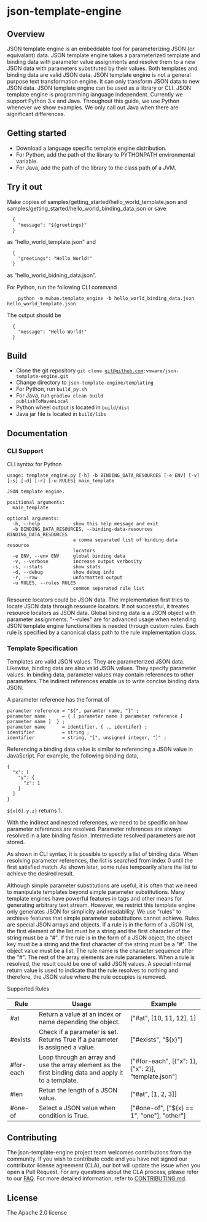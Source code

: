 # json-template-engine

## Overview
JSON template engine is an embeddable tool for parameterizing JSON (or equivalant) data. JSON template engine takes
a parameterized template and binding data with parameter value assignments and resolve them to
a new JSON data with parameters substituted by their values. Both templates and binding data are valid
JSON data. JSON template engine is not a general purpose text transformation engine. It can only
transform JSON data to new JSON data. JSON template engine can be used as a library or CLI. JSON
template engine is programming language independent. Currently we support Python 3.x and Java.
Throughout this guide, we use Python whenever we show examples. We only call out Java when there are
significant differences.

## Getting started
- Download a language specific template engine distribution.
- For Python, add the path of the library to PYTHONPATH environmental variable.
- For Java, add the path of the library to the class path of a JVM.

## Try it out
Make copies of samples/getting_started/hello_world_template.json and samples/getting_started/hello_world_binding_data.json or save
```
  {
    "message": "${greetings}"
  }
```
as "hello_world_template.json" and 
```
  {
    "greetings": "Hello World!"
  }
```
as "hello_world_bidning_data.json".

For Python, run the following CLI command
```
    python -m muban.template_engine -b hello_world_binding_data.json hello_world_template.json
```
The output should be
```
  {
    "message": "Hello World!"
  }
```
## Build

- Clone the git repository <code>git clone git@github.com:vmware/json-template-engine.git </code>
- Change directory to `json-template-engine/templating`
- For Python, run <code>build_py.sh</code>
- For Java, run <code>gradlew clean build publishToMavenLocal</code>
- Python wheel output is located in `build/dist`
- Java jar file is located in `build/libs`


## Documentation
### CLI Support

CLI syntax for Python
```
usage: template_engine.py [-h] -b BINDING_DATA_RESOURCES [-e ENV] [-v] [-s] [-d] [-r] [-u RULES] main_template

JSON template engine.

positional arguments:
  main_template

optional arguments:
  -h, --help            show this help message and exit
  -b BINDING_DATA_RESOURCES, --binding-data-resources BINDING_DATA_RESOURCES
                        a comma separated list of binding data resource
                        locators
  -e ENV, --env ENV     global binding data
  -v, --verbose         increase output verbosity
  -s, --stats           show stats
  -d, --debug           show debug info
  -r, --raw             unformatted output
  -u RULES, --rules RULES
                        common separated rule list
```

Resource locators could be JSON data. The implementation first tries to locate JSON data through resource locators. If not successful, it treates resource locators as JSON data. Global binding data is a JSON object with parameter assignments. "--rules" are for advanced usage when extending JSON template engine functionalities is needed through custom rules. Each rule is specified by a canonical class path to the rule implementation class.

### Template Specification

Templates are valid JSON values. They are parameterized JSON data. Likewise, binding data are also
valid JSON values. They specify parameter values. In binding data, parameter values may contain references to other parameters. The indirect references enable us to write concise binding data JSON.

A parameter reference has the format of
```
parameter reference = "${", paramter name, "}" ;
parameter name      = { [ parameter name ] parameter reference [ parameter name ]  } ;
parameter name      = identifier, { ., identifer} ;
identifier          = string ;
identifier          = string, "[", unsigned integer, "]" ;
```

Referencing a binding data value is similar to referencing a JSON value in JavaScript. For example, the following binding data,

```
{
  "x": [
    "y": {
      "z": 1
    }
  ]
}
```

<code>${x[0].y.z}</code> returns 1.

With the indirect and nested references, we need to be specific on how parameter references are resolved. Parameter references are always resolved in a late binding fasion. Intermediate resolved parameters are not stored.

As shown in CLI syntax, it is possible to specify a list of binding data. When resolving parameter
references, the list is searched from index 0 until the first satisfied match. As shown later, some
rules tempoarily alters the list to achieve the desired result.

Although simple parameter substitutions are useful, it is often that we need to manipulate templates
beyond simple parameter substitutions. Many template engines have powerful features in tags and other
means for generating arbitrary text stream. However, we restrict this template engine only generates
JSON for simplicity and readability. We use "rules" to archieve features that simple parameter
substitutions cannot achieve. Rules are special JSON arrays and objects. If a rule is in the form of a JSON list,
the first element of the list must be a string and the first character of the string must be a "#". If the rule is in the form of a JSON object, the object key must be a string and the first character of the string must be a "#". The object value must be a list. The rule name is the character sequence after the "#". The rest of the array elements are rule parameters. When a rule is resolved, the result could be one of valid JSON values. A special internal return value is used to indicate that the rule resolves to nothing and therefore, the JSON value where the rule occupies is removed.

Supported Rules

| Rule | Usage | Example |
| ---- | ----- | ------- |
| #at  | Return a value at an index or name depending the object. | ["#at", [10, 11, 12], 1]|
| #exists | Check if a parameter is set. Returns True if a parameter is assigned a value.| ["#exists", "${x}"] |
| #for-each | Loop through an array and use the array element as the first binding data and apply it to a template.| ["#for-each", [{"x": 1}, {"x": 2}], "template.json"]|
| #len | Retun the length of a JSON value. | ["#at", [1, 2, 3]]|
| #one-of | Select a JSON value when condition is True. | ["#one-of", ["${x} == 1", "one"], "other"] |


## Contributing

The json-template-engine project team welcomes contributions from the community. If you wish to contribute code and you have not
signed our contributor license agreement (CLA), our bot will update the issue when you open a Pull Request. For any
questions about the CLA process, please refer to our [FAQ](https://cla.vmware.com/faq). For more detailed information,
refer to [CONTRIBUTING.md](CONTRIBUTING.md).

## License
The Apache 2.0 license
